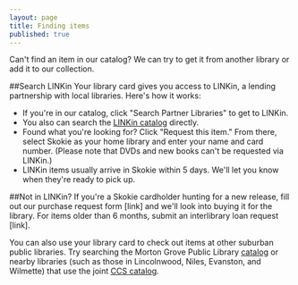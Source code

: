 ```yaml
---
layout: page
title: Finding items
published: true
---
```


Can't find an item in our catalog? We can try to get it from another library or add it to our collection.

##Search LINKin
Your library card gives you access to LINKin, a lending partnership with local libraries. Here's how it works:
- If you're in our catalog, click "Search Partner Libraries" to get to LINKin.
- You also can search the [LINKin catalog](http://www.linkin-libraries.org/) directly. 
- Found what you're looking for? Click "Request this item." From there, select Skokie as your home library and enter your name and card number. (Please note that DVDs and new books can't be requested via LINKin.)
- LINKin items usually arrive in Skokie within 5 days. We'll let you know when they're ready to pick up. 

##Not in LINKin?
If you're a Skokie cardholder hunting for a new release, fill out our purchase request form [link] and we'll look into buying it for the library. For items older than 6 months, submit an interlibrary loan request [link]. 

You can also use your library card to check out items at other suburban public libraries. Try searching the Morton Grove Public Library [catalog](http://mgpl.sirsi.net/uhtbin/cgisirsi/?ps=lKNzLwN0B6/x/48500016/60/1190/X) or nearby libraries (such as those in Lincolnwood, Niles, Evanston, and Wilmette) that use the joint [CCS catalog](http://64.107.155.140/cgi-bin/ibistro).